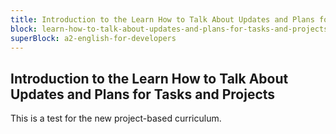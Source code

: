 ```yaml
---
title: Introduction to the Learn How to Talk About Updates and Plans for Tasks and Projects
block: learn-how-to-talk-about-updates-and-plans-for-tasks-and-projects
superBlock: a2-english-for-developers
---
```


## Introduction to the Learn How to Talk About Updates and Plans for Tasks and Projects

This is a test for the new project-based curriculum.
